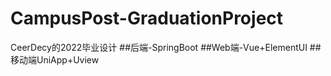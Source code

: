 # CampusPost-GraduationProject
CeerDecy的2022毕业设计
##后端-SpringBoot
##Web端-Vue+ElementUI
##移动端UniApp+Uview
